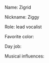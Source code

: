 Name: Zigrid

Nickname: Ziggy

Role: lead vocalist

Favorite color: 

Day job: 

Musical influences: 

